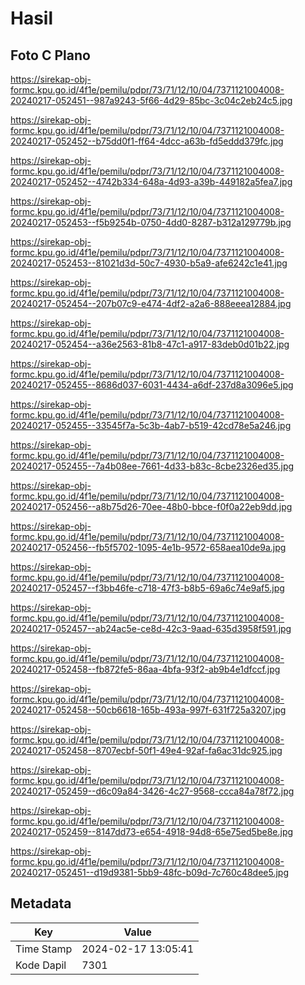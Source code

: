 # Hasil

## Foto C Plano

https://sirekap-obj-formc.kpu.go.id/4f1e/pemilu/pdpr/73/71/12/10/04/7371121004008-20240217-052451--987a9243-5f66-4d29-85bc-3c04c2eb24c5.jpg

https://sirekap-obj-formc.kpu.go.id/4f1e/pemilu/pdpr/73/71/12/10/04/7371121004008-20240217-052452--b75dd0f1-ff64-4dcc-a63b-fd5eddd379fc.jpg

https://sirekap-obj-formc.kpu.go.id/4f1e/pemilu/pdpr/73/71/12/10/04/7371121004008-20240217-052452--4742b334-648a-4d93-a39b-449182a5fea7.jpg

https://sirekap-obj-formc.kpu.go.id/4f1e/pemilu/pdpr/73/71/12/10/04/7371121004008-20240217-052453--f5b9254b-0750-4dd0-8287-b312a129779b.jpg

https://sirekap-obj-formc.kpu.go.id/4f1e/pemilu/pdpr/73/71/12/10/04/7371121004008-20240217-052453--81021d3d-50c7-4930-b5a9-afe6242c1e41.jpg

https://sirekap-obj-formc.kpu.go.id/4f1e/pemilu/pdpr/73/71/12/10/04/7371121004008-20240217-052454--207b07c9-e474-4df2-a2a6-888eeea12884.jpg

https://sirekap-obj-formc.kpu.go.id/4f1e/pemilu/pdpr/73/71/12/10/04/7371121004008-20240217-052454--a36e2563-81b8-47c1-a917-83deb0d01b22.jpg

https://sirekap-obj-formc.kpu.go.id/4f1e/pemilu/pdpr/73/71/12/10/04/7371121004008-20240217-052455--8686d037-6031-4434-a6df-237d8a3096e5.jpg

https://sirekap-obj-formc.kpu.go.id/4f1e/pemilu/pdpr/73/71/12/10/04/7371121004008-20240217-052455--33545f7a-5c3b-4ab7-b519-42cd78e5a246.jpg

https://sirekap-obj-formc.kpu.go.id/4f1e/pemilu/pdpr/73/71/12/10/04/7371121004008-20240217-052455--7a4b08ee-7661-4d33-b83c-8cbe2326ed35.jpg

https://sirekap-obj-formc.kpu.go.id/4f1e/pemilu/pdpr/73/71/12/10/04/7371121004008-20240217-052456--a8b75d26-70ee-48b0-bbce-f0f0a22eb9dd.jpg

https://sirekap-obj-formc.kpu.go.id/4f1e/pemilu/pdpr/73/71/12/10/04/7371121004008-20240217-052456--fb5f5702-1095-4e1b-9572-658aea10de9a.jpg

https://sirekap-obj-formc.kpu.go.id/4f1e/pemilu/pdpr/73/71/12/10/04/7371121004008-20240217-052457--f3bb46fe-c718-47f3-b8b5-69a6c74e9af5.jpg

https://sirekap-obj-formc.kpu.go.id/4f1e/pemilu/pdpr/73/71/12/10/04/7371121004008-20240217-052457--ab24ac5e-ce8d-42c3-9aad-635d3958f591.jpg

https://sirekap-obj-formc.kpu.go.id/4f1e/pemilu/pdpr/73/71/12/10/04/7371121004008-20240217-052458--fb872fe5-86aa-4bfa-93f2-ab9b4e1dfccf.jpg

https://sirekap-obj-formc.kpu.go.id/4f1e/pemilu/pdpr/73/71/12/10/04/7371121004008-20240217-052458--50cb6618-165b-493a-997f-631f725a3207.jpg

https://sirekap-obj-formc.kpu.go.id/4f1e/pemilu/pdpr/73/71/12/10/04/7371121004008-20240217-052458--8707ecbf-50f1-49e4-92af-fa6ac31dc925.jpg

https://sirekap-obj-formc.kpu.go.id/4f1e/pemilu/pdpr/73/71/12/10/04/7371121004008-20240217-052459--d6c09a84-3426-4c27-9568-ccca84a78f72.jpg

https://sirekap-obj-formc.kpu.go.id/4f1e/pemilu/pdpr/73/71/12/10/04/7371121004008-20240217-052459--8147dd73-e654-4918-94d8-65e75ed5be8e.jpg

https://sirekap-obj-formc.kpu.go.id/4f1e/pemilu/pdpr/73/71/12/10/04/7371121004008-20240217-052451--d19d9381-5bb9-48fc-b09d-7c760c48dee5.jpg


## Metadata

| Key        | Value               |
| ---------- | ------------------- |
| Time Stamp | 2024-02-17 13:05:41 |
| Kode Dapil | 7301                |



